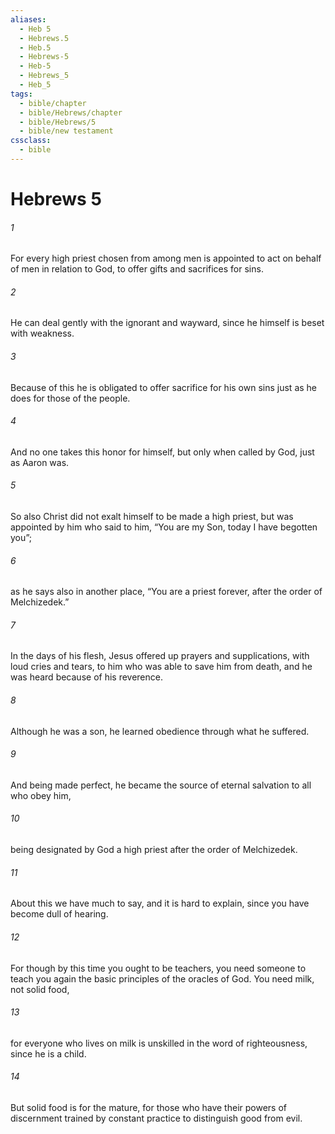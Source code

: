 ```yaml
---
aliases:
  - Heb 5
  - Hebrews.5
  - Heb.5
  - Hebrews-5
  - Heb-5
  - Hebrews_5
  - Heb_5
tags:
  - bible/chapter
  - bible/Hebrews/chapter
  - bible/Hebrews/5
  - bible/new testament
cssclass:
  - bible
---
```


# Hebrews 5

###### 1
For every high priest chosen from among men is appointed to act on behalf of men in relation to God, to offer gifts and sacrifices for sins.
###### 2
He can deal gently with the ignorant and wayward, since he himself is beset with weakness.
###### 3
Because of this he is obligated to offer sacrifice for his own sins just as he does for those of the people.
###### 4
And no one takes this honor for himself, but only when called by God, just as Aaron was.
###### 5
So also Christ did not exalt himself to be made a high priest, but was appointed by him who said to him,   “You are my Son, today I have begotten you”;
###### 6
as he says also in another place,   “You are a priest forever, after the order of Melchizedek.”
###### 7
In the days of his flesh, Jesus offered up prayers and supplications, with loud cries and tears, to him who was able to save him from death, and he was heard because of his reverence.
###### 8
Although he was a son, he learned obedience through what he suffered.
###### 9
And being made perfect, he became the source of eternal salvation to all who obey him,
###### 10
being designated by God a high priest after the order of Melchizedek.
###### 11
About this we have much to say, and it is hard to explain, since you have become dull of hearing.
###### 12
For though by this time you ought to be teachers, you need someone to teach you again the basic principles of the oracles of God. You need milk, not solid food,
###### 13
for everyone who lives on milk is unskilled in the word of righteousness, since he is a child.
###### 14
But solid food is for the mature, for those who have their powers of discernment trained by constant practice to distinguish good from evil.


